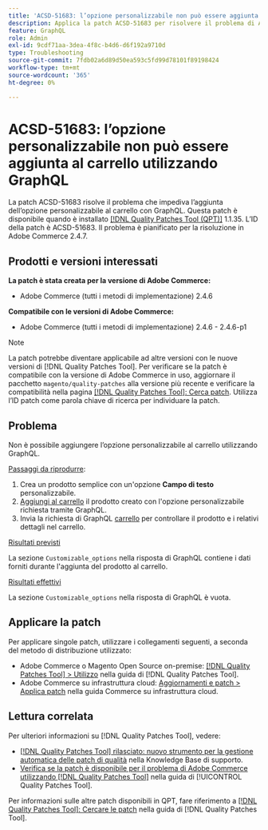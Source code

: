 ```yaml
---
title: 'ACSD-51683: l’opzione personalizzabile non può essere aggiunta al carrello utilizzando GraphQL'
description: Applica la patch ACSD-51683 per risolvere il problema di Adobe Commerce, se non è possibile aggiungere l’opzione personalizzabile al carrello utilizzando GraphQL.
feature: GraphQL
role: Admin
exl-id: 9cdf71aa-3dea-4f8c-b4d6-d6f192a9710d
type: Troubleshooting
source-git-commit: 7fdb02a6d89d50ea593c5fd99d78101f89198424
workflow-type: tm+mt
source-wordcount: '365'
ht-degree: 0%

---
```


# ACSD-51683: l’opzione personalizzabile non può essere aggiunta al carrello utilizzando GraphQL

La patch ACSD-51683 risolve il problema che impediva l’aggiunta dell’opzione personalizzabile al carrello con GraphQL. Questa patch è disponibile quando è installato [[!DNL Quality Patches Tool (QPT)]](https://experienceleague.adobe.com/it/docs/commerce-operations/tools/quality-patches-tool/quality-patches-tool-to-self-serve-quality-patches) 1.1.35. L’ID della patch è ACSD-51683. Il problema è pianificato per la risoluzione in Adobe Commerce 2.4.7.

## Prodotti e versioni interessati

**La patch è stata creata per la versione di Adobe Commerce:**

* Adobe Commerce (tutti i metodi di implementazione) 2.4.6

**Compatibile con le versioni di Adobe Commerce:**

* Adobe Commerce (tutti i metodi di implementazione) 2.4.6 - 2.4.6-p1

>[!NOTE]
>
>La patch potrebbe diventare applicabile ad altre versioni con le nuove versioni di [!DNL Quality Patches Tool]. Per verificare se la patch è compatibile con la versione di Adobe Commerce in uso, aggiornare il pacchetto `magento/quality-patches` alla versione più recente e verificare la compatibilità nella pagina [[!DNL Quality Patches Tool]: Cerca patch](https://experienceleague.adobe.com/tools/commerce-quality-patches/index.html?lang=it). Utilizza l’ID patch come parola chiave di ricerca per individuare la patch.

## Problema

Non è possibile aggiungere l’opzione personalizzabile al carrello utilizzando GraphQL.

<u>Passaggi da riprodurre</u>:

1. Crea un prodotto semplice con un&#39;opzione **Campo di testo** personalizzabile.
1. [Aggiungi al carrello](https://developer.adobe.com/commerce/webapi/graphql/tutorials/checkout/add-product-to-cart/) il prodotto creato con l&#39;opzione personalizzabile richiesta tramite GraphQL.
1. Invia la richiesta di GraphQL [carrello](https://developer.adobe.com/commerce/webapi/graphql/schema/cart/queries/cart/) per controllare il prodotto e i relativi dettagli nel carrello.

<u>Risultati previsti</u>

La sezione `Customizable_options` nella risposta di GraphQL contiene i dati forniti durante l&#39;aggiunta del prodotto al carrello.

<u>Risultati effettivi</u>

La sezione `Customizable_options` nella risposta di GraphQL è vuota.

## Applicare la patch

Per applicare singole patch, utilizzare i collegamenti seguenti, a seconda del metodo di distribuzione utilizzato:

* Adobe Commerce o Magento Open Source on-premise: [[!DNL Quality Patches Tool] > Utilizzo](/help/tools/quality-patches-tool/usage.md) nella guida di [!DNL Quality Patches Tool].
* Adobe Commerce su infrastruttura cloud: [Aggiornamenti e patch > Applica patch](https://experienceleague.adobe.com/docs/commerce-cloud-service/user-guide/develop/upgrade/apply-patches.html?lang=it) nella guida Commerce su infrastruttura cloud.

## Lettura correlata

Per ulteriori informazioni su [!DNL Quality Patches Tool], vedere:

* [[!DNL Quality Patches Tool] rilasciato: nuovo strumento per la gestione automatica delle patch di qualità](https://experienceleague.adobe.com/it/docs/commerce-operations/tools/quality-patches-tool/quality-patches-tool-to-self-serve-quality-patches) nella Knowledge Base di supporto.
* [Verifica se la patch è disponibile per il problema di Adobe Commerce utilizzando  [!DNL Quality Patches Tool]](/help/tools/quality-patches-tool/patches-available-in-qpt/check-patch-for-magento-issue-with-magento-quality-patches.md) nella guida di [!UICONTROL Quality Patches Tool].


Per informazioni sulle altre patch disponibili in QPT, fare riferimento a [[!DNL Quality Patches Tool]: Cercare le patch](https://experienceleague.adobe.com/tools/commerce-quality-patches/index.html?lang=it) nella guida di [!DNL Quality Patches Tool].
